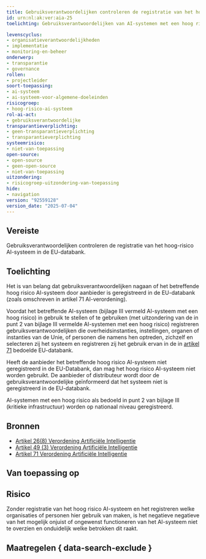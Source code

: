 ```yaml
---
title: Gebruiksverantwoordelijken controleren de registratie van het hoog-risico AI-systeem in de EU-databank
id: urn:nl:ak:ver:aia-25
toelichting: Gebruiksverantwoordelijken van AI-systemen met een hoog risico die de hoedanigheid van overheidsinstanties of instellingen, organen of instanties van de Unie hebben, leven de in artikel 49 bedoelde registratieverplichtingen na.

levenscyclus:
- organisatieverantwoordelijkheden
- implementatie
- monitoring-en-beheer
onderwerp:
- transparantie
- governance
rollen:
- projectleider
soort-toepassing:
- ai-systeem
- ai-systeem-voor-algemene-doeleinden
risicogroep:
- hoog-risico-ai-systeem
rol-ai-act:
- gebruiksverantwoordelijke
transparantieverplichting:
- geen-transparantieverplichting
- transparantieverplichting
systeemrisico:
- niet-van-toepassing
open-source:
- open-source
- geen-open-source
- niet-van-toepassing
uitzondering:
- risicogroep-uitzondering-van-toepassing
hide:
- navigation
version: "92559128"
version_date: "2025-07-04"
---
```


<!-- tags -->
## Vereiste

Gebruiksverantwoordelijken controleren de registratie van het hoog-risico AI-systeem in de EU-databank.

## Toelichting

Het is van belang dat gebruiksverantwoordelijken nagaan of het betreffende hoog risico AI-systeem door aanbieder is geregistreerd in de EU-databank (zoals omschreven in artikel 71 AI-verordening).

Voordat het betreffende AI-systeem (bijlage III vermeld AI-systeem met een hoog risico) in gebruik te stellen of te gebruiken (met uitzondering van de in punt 2 van bijlage III vermelde AI-systemen met een hoog risico) registreren gebruiksverantwoordelijken die overheidsinstanties, instellingen, organen of instanties van de Unie, of personen die namens hen optreden, zichzelf en selecteren zij het systeem en registreren zij het gebruik ervan in de in [artikel 71](https://eur-lex.europa.eu/legal-content/NL/TXT/HTML/?uri=OJ:L_202401689#d1e7019-1-1) bedoelde EU-databank.

Heeft de aanbieder het betreffende hoog risico AI-systeem niet geregistreerd in de EU-Databank, dan mag het hoog risico AI-systeem niet worden gebruikt.
De aanbieder of distributeur wordt door de gebruiksverantwoordelijke geïnformeerd dat het systeem niet is geregistreerd in de EU-databank.

AI-systemen met een hoog risico als bedoeld in punt 2 van bijlage III (kritieke infrastructuur) worden op nationaal niveau geregistreerd.

## Bronnen
- [Artikel 26(8) Verordening Artificiële Intelligentie](https://eur-lex.europa.eu/legal-content/NL/TXT/HTML/?uri=OJ:L_202401689#d1e4350-1-1)
- [Artikel 49 (3) Verordening Artificiële Intelligentie](https://eur-lex.europa.eu/legal-content/NL/TXT/HTML/?uri=OJ:L_202401689#d1e5358-1-1)
- [Artikel 71 Verordening Artificiële Intelligentie](https://eur-lex.europa.eu/legal-content/NL/TXT/HTML/?uri=OJ:L_202401689#d1e7019-1-1)

## Van toepassing op
<!-- tags-ai-act -->

## Risico

Zonder registratie van het hoog risico AI-systeem en het registreren welke organisaties of personen hier gebruik van maken, is het negatieve negatieve van het mogelijk onjuist of ongewenst functioneren van het AI-systeem niet te overzien en onduidelijk welke betrokken dit raakt.

## Maatregelen { data-search-exclude }

<!-- list_maatregelen vereiste/aia-25-gebruiksverantwoordelijken-registratieverplichtingen no-search no-onderwerp no-rol no-levenscyclus -->
